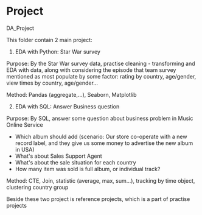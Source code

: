 # Project
DA_Project

This folder contain 2 main project:
1. EDA with Python: Star War survey
 
Purpose: By the Star War survey data, practise cleaning - transforming and EDA with data, 
along with considering the episode that team survey mentioned as most populate by some factor: rating by country, age/gender,
view times by country, age/gender...

Method: Pandas (aggregate,...), Seaborn, Matplotlib

2. EDA with SQL: Answer Business question

Purpose: By SQL, answer some question about business problem in Music Online Service
- Which album should add (scenario: Our store co-operate with a new record label, and they give us some money to advertise the new album in USA)
- What's about Sales Support Agent
- What's about the sale situation for each country
- How many item was sold is full album, or individual track?

Method: CTE, Join, statistic (average, max, sum...), tracking by time object, clustering country group

Beside these two project is reference projects, which is a part of practise projects

